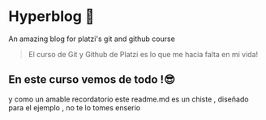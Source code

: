 # Hyperblog 💚
An amazing blog for platzi's git and github course
> El curso de Git y Github de Platzi es lo que me hacia falta en mi vida!

## En este curso vemos de todo !😎
y como un amable recordatorio este readme.md es un chiste , diseñado para el ejemplo , no te lo tomes enserio
